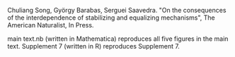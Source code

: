 Chuliang Song, György Barabas, Serguei Saavedra. "On the consequences of the interdependence of stabilizing and equalizing mechanisms", The American Naturalist, In Press.

main text.nb (written in Mathematica) reproduces all five figures in the main text.
Supplement 7 (written in R) reproduces Supplement 7.
